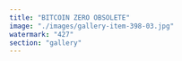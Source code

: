 ```yaml
---
title: "BITCOIN ZERO OBSOLETE"
image: "./images/gallery-item-398-03.jpg"
watermark: "427"
section: "gallery"
---
```

